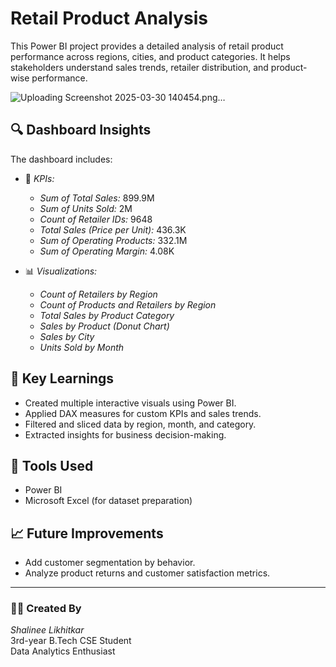 # Retail Product Analysis

This Power BI project provides a detailed analysis of retail product performance across regions, cities, and product categories. It helps stakeholders understand sales trends, retailer distribution, and product-wise performance.


![Uploading Screenshot 2025-03-30 140454.png…]()



## 🔍 Dashboard Insights

The dashboard includes:

- 🧾 *KPIs:*
  - *Sum of Total Sales:* 899.9M
  - *Sum of Units Sold:* 2M
  - *Count of Retailer IDs:* 9648
  - *Total Sales (Price per Unit):* 436.3K
  - *Sum of Operating Products:* 332.1M
  - *Sum of Operating Margin:* 4.08K

- 📊 *Visualizations:*
  - *Count of Retailers by Region*
  - *Count of Products and Retailers by Region*
  - *Total Sales by Product Category*
  - *Sales by Product (Donut Chart)*
  - *Sales by City*
  - *Units Sold by Month*

## 📌 Key Learnings

- Created multiple interactive visuals using Power BI.
- Applied DAX measures for custom KPIs and sales trends.
- Filtered and sliced data by region, month, and category.
- Extracted insights for business decision-making.

## 📁 Tools Used

- Power BI
- Microsoft Excel (for dataset preparation)

## 📈 Future Improvements

- Add customer segmentation by behavior.
- Analyze product returns and customer satisfaction metrics.

---

### 👩‍💻 Created By

*Shalinee Likhitkar*  
3rd-year B.Tech CSE Student  
Data Analytics Enthusiast

